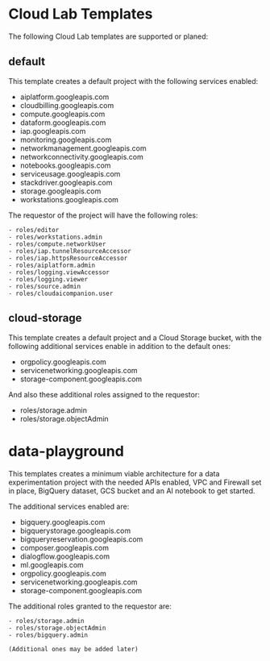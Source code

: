 # Cloud Lab Templates

The following Cloud Lab templates are supported or planed:

## default

This template creates a default project with the following services enabled:

  - aiplatform.googleapis.com
  - cloudbilling.googleapis.com
  - compute.googleapis.com
  - dataform.googleapis.com
  - iap.googleapis.com
  - monitoring.googleapis.com
  - networkmanagement.googleapis.com
  - networkconnectivity.googleapis.com
  - notebooks.googleapis.com
  - serviceusage.googleapis.com
  - stackdriver.googleapis.com
  - storage.googleapis.com
  - workstations.googleapis.com

The requestor of the project will have the following roles:

    - roles/editor
    - roles/workstations.admin
    - roles/compute.networkUser
    - roles/iap.tunnelResourceAccessor
    - roles/iap.httpsResourceAccessor
    - roles/aiplatform.admin
    - roles/logging.viewAccessor
    - roles/logging.viewer
    - roles/source.admin
    - roles/cloudaicompanion.user


## cloud-storage

This template creates a default project and a Cloud Storage bucket, with the following additional services enable in addition to the default ones:

  - orgpolicy.googleapis.com
  - servicenetworking.googleapis.com
  - storage-component.googleapis.com

And also these additional roles assigned to the requestor:

  - roles/storage.admin
  - roles/storage.objectAdmin

# data-playground

This templates creates a minimum viable architecture for a data experimentation project with the needed APIs enabled, VPC and Firewall set in place, BigQuery dataset, GCS bucket and an AI notebook to get started.

The additional services enabled are:

  - bigquery.googleapis.com
  - bigquerystorage.googleapis.com
  - bigqueryreservation.googleapis.com
  - composer.googleapis.com
  - dialogflow.googleapis.com
  - ml.googleapis.com
  - orgpolicy.googleapis.com
  - servicenetworking.googleapis.com
  - storage-component.googleapis.com

The additional roles granted to the requestor are:

    - roles/storage.admin
    - roles/storage.objectAdmin
    - roles/bigquery.admin

    (Additional ones may be added later)
